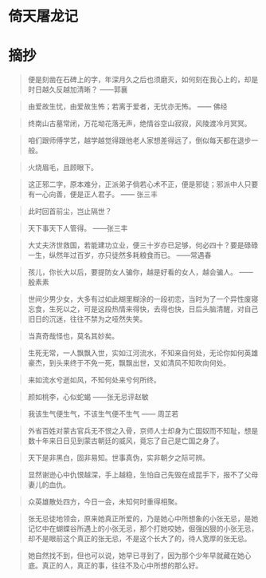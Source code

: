# 倚天屠龙记

# 摘抄 

> 便是刻凿在石碑上的字，年深月久之后也须磨灭，如何刻在我心上的，却是时日越久反越加清晰？ ——郭襄

> 由爱故生忧，由爱故生怖；若离于爱者，无忧亦无怖。  —— 佛经

> 终南山古墓常闭，万花坳花落无声，绝情谷空山寂寂，风陵渡冷月冥冥。

> 咱们跟师傅学艺，越学越觉得跟他老人家想差得远了，倒似每天都在退步一般。

> 火烧眉毛，且顾眼下。

> 这正邪二字，原本难分，正派弟子倘若心术不正，便是邪徒；邪派中人只要有一心向善，便是正人君子。  —— 张三丰

> 此时回首前尘，岂止隔世？

> 天下事天下人管得。 ——张三丰

> 大丈夫济世救国，若能建功立业，便三十岁亦已足够，何必四十？要是碌碌一生，纵然年过百岁，亦只徒然多耗粮食而已。  ——常遇春

> 孩儿，你长大以后，要提防女人骗你，越是好看的女人，越会骗人。    —— 殷素素

> 世间少男少女，大多有过如此糊里糊涂的一段初恋，当时为了一个异性废寝忘食，生死以之，可是这段热情来得快，去得也快，日后头脑清醒，对自己旧日的沉迷，往往不禁为之哑然失笑。

> 当真奇哉怪也，莫名其妙矣。

> 生死无常，一人飘飘入世，实如江河流水，不知来自何处，无论你如何英雄豪杰，到头来终于不免一死，飘飘出世，又如清风不知吹向何处。

> 来如流水兮逝如风，不知何处来兮何所终。

> 颜如桃李，心似蛇蝎     ——张无忌评赵敏

> 我该生气便生气，不该生气便不生气      —— 周芷若

> 外省百姓对蒙古官兵无不恨之入骨，京师人士却身为亡国奴而不知耻，想是数十年来日日见到蒙古朝廷的威风，竟忘了自己是亡国之身了。

> 天下是非黑白，固非易知。世事真伪，实非朝夕之际可辨。

> 显然谢逊心中仇恨越深，手上越稳，生怕自己先毁在成昆手下，报不了父母妻儿的血仇。

> 众英雄散处四方，今日一会，未知何时重得相聚。

> 张无忌徒地领会，原来她真正所爱的，乃是她心中所想象的小张无忌，是她记忆中在蝴蝶谷所遇上的小张无忌，那个打她咬她，倔强凶狠的小张无忌，却不是眼前这个真正的张无忌，不是这个长大了的，待人宽厚的张无忌。

> 她自然找不到，但也可以说，她早已寻到了，因为那个少年早就藏在她心底。真正的人，真正的事，往往不及心中所想的那么好。